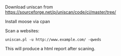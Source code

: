 
Download uniscan from https://sourceforge.net/p/uniscan/code/ci/master/tree/

Install moose via cpan

Scan a websites:

```
uniscan.pl -u http://www.example.com/ -qweds
```
This will produce a html report after scaning.


